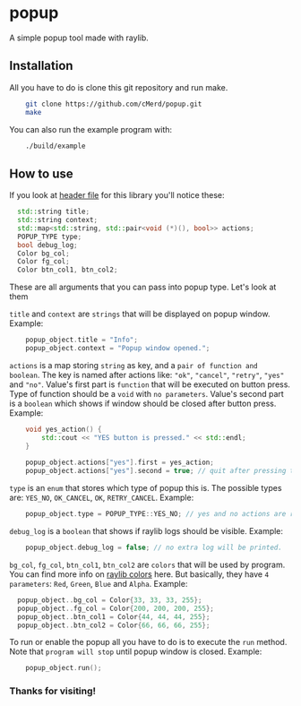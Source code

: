 # popup

A simple popup tool made with raylib.

## Installation
	
All you have to do is clone this git repository and run make.
```bash
	git clone https://github.com/cMerd/popup.git
	make
```	

You can also run the example program with:
```bash
	./build/example
```

## How to use

If you look at [header file](./inc/popup.hpp) for this library you'll notice these:
```cpp
  std::string title;
  std::string context;
  std::map<std::string, std::pair<void (*)(), bool>> actions;
  POPUP_TYPE type;
  bool debug_log;
  Color bg_col;
  Color fg_col;
  Color btn_col1, btn_col2;
```

These are all arguments that you can pass into popup type.
Let's look at them

`title` and `context` are `strings` that will be displayed on popup window.
Example: 
```cpp
	popup_object.title = "Info"; 
	popup_object.context = "Popup window opened.";
```

`actions` is a map storing `string` as key, and a `pair of function and boolean`.
The key is named after actions like: `"ok"`,  `"cancel"`,  `"retry"`, `"yes"` and `"no"`.
Value's first part is `function` that will be executed on button press.
Type of function should be a `void`  with `no parameters`.
Value's second part is a `boolean` which shows if window should be closed after button press.
Example:
```cpp
	void yes_action() {
		std::cout << "YES button is pressed." << std::endl;
	}
	
	popup_object.actions["yes"].first = yes_action;
	popup_object.actions["yes"].second = true; // quit after pressing the button 
```
 
`type` is an `enum` that stores which type of popup this is.
The possible types are: `YES_NO`, `OK_CANCEL`, `OK`, `RETRY_CANCEL`.
Example:
```cpp
	popup_object.type = POPUP_TYPE::YES_NO; // yes and no actions are required!
```

`debug_log` is a `boolean` that shows if raylib logs should be visible.
Example:
```cpp
	popup_object.debug_log = false; // no extra log will be printed.
```

`bg_col`, `fg_col`, `btn_col1`, `btn_col2` are `colors` that will be used by program.
You can find more info on [raylib colors](https://robloach.github.io/raylib-cpp/classraylib_1_1_color.html) here.
But basically, they have `4 parameters`: `Red`, `Green`, `Blue` and `Alpha`.
Example:
```cpp
  popup_object..bg_col = Color{33, 33, 33, 255};
  popup_object..fg_col = Color{200, 200, 200, 255};
  popup_object..btn_col1 = Color{44, 44, 44, 255};
  popup_object..btn_col2 = Color{66, 66, 66, 255};
```

To run or enable the popup all you have to do is to execute the `run` method.
Note that `program will stop` until popup window is closed.
Example:
```cpp
	popup_object.run();
```

### Thanks for visiting!
